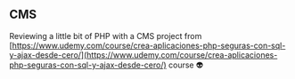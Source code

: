 ## CMS
Reviewing a little bit of PHP with a CMS project from [https://www.udemy.com/course/crea-aplicaciones-php-seguras-con-sql-y-ajax-desde-cero/](https://www.udemy.com/course/crea-aplicaciones-php-seguras-con-sql-y-ajax-desde-cero/) course 👽